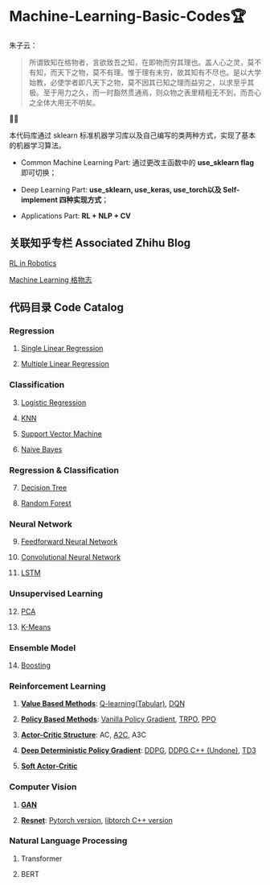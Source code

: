 # Machine-Learning-Basic-Codes🏆

朱子云：

> 所谓致知在格物者，言欲致吾之知，在即物而穷其理也。盖人心之灵，莫不有知，而天下之物，莫不有理。惟于理有未穷，故其知有不尽也。是以大学始教，必使学者即凡天下之物，莫不因其已知之理而益穷之，以求至乎其极。至于用力之久，而一时豁然贯通焉，则众物之表里精粗无不到，而吾心之全体大用无不明矣。

📐📏

本代码库通过 sklearn 标准机器学习库以及自己编写的类两种方式，实现了基本的机器学习算法。

- Common Machine Learning Part: 通过更改主函数中的 **use_sklearn flag** 即可切换；

- Deep Learning Part: **use_sklearn, use_keras, use_torch以及 Self-implement 四种实现方式**；

- Applications Part: **RL + NLP + CV**

## 关联知乎专栏 Associated Zhihu Blog

[RL in Robotics](https://zhuanlan.zhihu.com/c_1188392852261134336)

[Machine Learning 格物志](https://zhuanlan.zhihu.com/c_1236984830903996416)

## 代码目录 Code Catalog

### Regression
1. [Single Linear Regression](./01Single_Linear_Regression/1Single_Linear_Regression.py)

2. [Multiple Linear Regression](./02Multiple_Linear_Regression/2Multiple_Linear_Regression.py)

### Classification
3. [Logistic Regression](./03Logistic_Regression/3Logistic_Regression.py)

4. [KNN](./04K_Nearest_Neighbours/)

5. [Support Vector Machine](./05Support_Vector_Machine/)

6. [Naive Bayes](./06Naive_Bayes/)

### Regression & Classification
7. [Decision Tree](./07Decision_Trees/)

8. [Random Forest](./08Random_Forest/)

### Neural Network
9. [Feedforward Neural Network](./09Neural_Network/)

10. [Convolutional Neural Network](./10CNN/)

11. [LSTM](./11LSTM/)

### Unsupervised Learning
12. [PCA](./12PCA/)

13. [K-Means](./13Kmeans/)

### Ensemble Model
14. [Boosting](./14Boost/)

### Reinforcement Learning
1.  [**Value Based Methods**](./RL_DQN/): [Q-learning(Tabular)](./RL_DQN/Q_learning.py), [DQN](./RL_DQN/15DQN.py)

2.  [**Policy Based Methods**](./RL_PPO/): [Vanilla Policy Gradient](./RL_PPO/vanilla_PG.py), [TRPO](./RL_PPO/TRPO.py), [PPO](./RL_PPO/16PPO.py)

3.  [**Actor-Critic Structure**](./RL_Actor_Critic/): AC, [A2C](./RL_Actor_Critic/17Actor_Critic.py), A3C

4.  [**Deep Deterministic Policy Gradient**](./RL_DDPG): [DDPG](./RL_DDPG/18DDPG.py), [DDPG C++ (Undone)](./RL_DDPG/DDPG_LibTorch-master/), [TD3](./RL_DDPG/TD3.py)

5.  [**Soft Actor-Critic**](./RL_SAC/)

### Computer Vision
1. [ **GAN** ](./CV_GAN/)

2. [**Resnet**](./CV_Resnet/): [Pytorch version](./CV_Resnet/21Resnet.py), [libtorch C++ version](./CV_Resnet/Resnet_libtorch_C++/py_2_C.py)

### Natural Language Processing
1. Transformer

2. BERT
